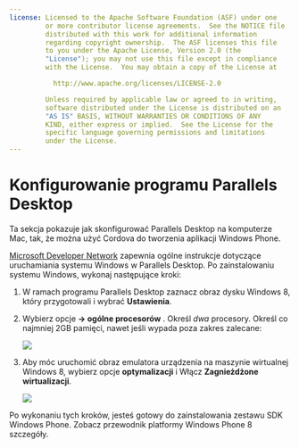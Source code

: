 ```yaml
---
license: Licensed to the Apache Software Foundation (ASF) under one
         or more contributor license agreements.  See the NOTICE file
         distributed with this work for additional information
         regarding copyright ownership.  The ASF licenses this file
         to you under the Apache License, Version 2.0 (the
         "License"); you may not use this file except in compliance
         with the License.  You may obtain a copy of the License at

           http://www.apache.org/licenses/LICENSE-2.0

         Unless required by applicable law or agreed to in writing,
         software distributed under the License is distributed on an
         "AS IS" BASIS, WITHOUT WARRANTIES OR CONDITIONS OF ANY
         KIND, either express or implied.  See the License for the
         specific language governing permissions and limitations
         under the License.
---
```


# Konfigurowanie programu Parallels Desktop

Ta sekcja pokazuje jak skonfigurować Parallels Desktop na komputerze Mac, tak, że można użyć Cordova do tworzenia aplikacji Windows Phone.

[Microsoft Developer Network][1] zapewnia ogólne instrukcje dotyczące uruchamiania systemu Windows w Parallels Desktop. Po zainstalowaniu systemu Windows, wykonaj następujące kroki:

 [1]: http://msdn.microsoft.com/en-US/library/windows/apps/jj945424

1.  W ramach programu Parallels Desktop zaznacz obraz dysku Windows 8, który przygotowali i wybrać **Ustawienia**.

2.  Wybierz opcje **→ ogólne procesorów** . Określ *dwa* procesory. Określ co najmniej 2GB pamięci, nawet jeśli wypada poza zakres zalecane:
    
    ![][2]

3.  Aby móc uruchomić obraz emulatora urządzenia na maszynie wirtualnej Windows 8, wybierz opcje **optymalizacji** i Włącz **Zagnieżdżone wirtualizacji**.
    
    ![][3]

 [2]: img/guide/platforms/wp8/parallel_cpu_opts.png
 [3]: img/guide/platforms/wp8/parallel_optimize_opts.png

Po wykonaniu tych kroków, jesteś gotowy do zainstalowania zestawu SDK Windows Phone. Zobacz przewodnik platformy Windows Phone 8 szczegóły.
